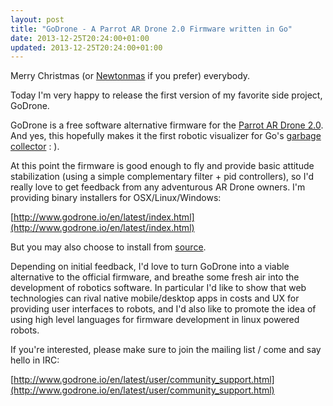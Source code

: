 ```yaml
---
layout: post
title: "GoDrone - A Parrot AR Drone 2.0 Firmware written in Go"
date: 2013-12-25T20:24:00+01:00
updated: 2013-12-25T20:24:00+01:00
---
```


Merry Christmas (or [Newtonmas][1] if you prefer) everybody.

Today I'm very happy to release the first version of my favorite side project, GoDrone.

GoDrone is a free software alternative firmware for the [Parrot AR Drone
2.0][3]. And yes, this hopefully makes it the first robotic visualizer for Go's
[garbage collector][2] : ).

At this point the firmware is good enough to fly and provide basic attitude stabilization (using a simple complementary filter + pid controllers), so I'd really love to get feedback from any adventurous AR Drone owners. I'm providing binary installers for OSX/Linux/Windows:

[http://www.godrone.io/en/latest/index.html](http://www.godrone.io/en/latest/index.html)

But you may also choose to install from [source](http://www.godrone.io/en/latest/contributor/install_from_source.html).

Depending on initial feedback, I'd love to turn GoDrone into a viable alternative to the official firmware, and breathe some fresh air into the development of robotics software. In particular I'd like to show that web technologies can rival native mobile/desktop apps in costs and UX for providing user interfaces to robots, and I'd also like to promote the idea of using high level languages for firmware development in linux powered robots.

If you're interested, please make sure to join the mailing list / come and say hello in IRC:

[http://www.godrone.io/en/latest/user/community_support.html](http://www.godrone.io/en/latest/user/community_support.html)

[1]: http://www.youtube.com/watch?v=EqiiCOFR0Y8
[2]: http://www.godrone.io/en/latest/user/faq.html#isn-t-go-unsuitable-for-real-time-applications-like-this
[3]: http://en.wikipedia.org/wiki/Parrot_AR.Drone#Version_2.0
